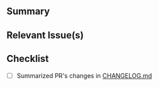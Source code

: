 <!-- Thanks for contributing to prefect-airbyte! 🎉-->

## Summary
<!-- A brief summary explaining the purpose of this PR -->

## Relevant Issue(s)
<!-- If this PR addresses any open issues, please let us know which one here -->

## Checklist
- [ ] Summarized PR's changes in [CHANGELOG.md](https://github.com/PrefectHQ/prefect-airbyte/blob/main/CHANGELOG.md)
